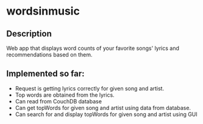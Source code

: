 wordsinmusic
===========

Description
-----------

Web app that displays word counts of your favorite songs' lyrics and recommendations based on them.


Implemented so far:
------------
- Request is getting lyrics correctly for given song and artist.
- Top words are obtained from the lyrics.
- Can read from CouchDB database
- Can get topWords for given song and artist using data from database.
- Can search for and display topWords for given song and artist using GUI
